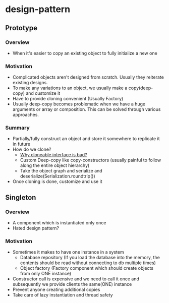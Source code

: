 # design-pattern

## Prototype

### Overview
* When it's easier to copy an existing object to fully initialize a new one

### Motivation
* Complicated objects aren't designed from scratch. Usually they reiterate existing designs. 
* To make any variations to an object, we usually make a copy(deep-copy) and customize it
* Have to provide cloning convenient (Usually Factory)
* Usually deep-copy becomes problematic when we have a huge arguments or array or composition. This can be solved through various approaches. 

### Summary
* Partially/fully construct an object and store it somewhere to replicate it in future
* How do we clone? 
    * [Why cloneable interface is bad?](https://www.artima.com/intv/bloch13.html)
    * Custom Deep-copy like copy-constructors (usually painful to follow along the entire object hierarchy)
    * Take the object graph and serialize and deserialize(Serialization.roundtrip())
* Once cloning is done, customize and use it

## Singleton

### Overview
* A component which is instantiated only once
* Hated design pattern?

### Motivation
* Sometimes it makes to have one instance in a system
    * Database repository (If you load the database into the memory, the contents should be read without connecting to db multiple times)
    * Object factory (Factory component which should create objects from only ONE instance)
* Constructor call is expensive and we need to call it once and subsequently we provide clients the same(ONE) instance
* Prevent anyone creating additional copies
* Take care of lazy instantiation and thread safety
    
    